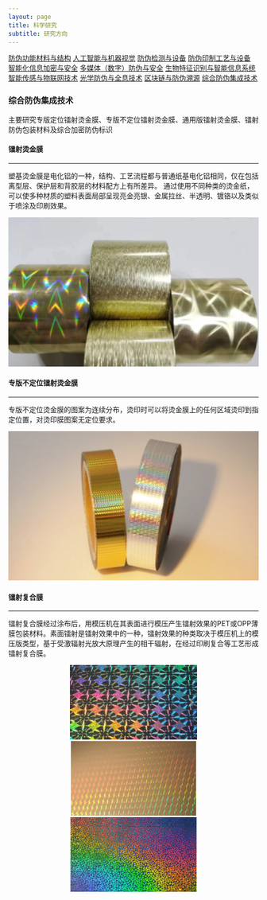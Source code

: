 ```yaml
---
layout: page
title: 科学研究
subtitle: 研究方向
---
```

<!--
 * @Author: Conghao Wong
 * @Date: 2023-03-08 19:13:03
 * @LastEditors: Conghao Wong
 * @LastEditTime: 2023-03-11 21:09:05
 * @Description: file content
 * @Github: https://cocoon2wong.github.io
 * Copyright 2023 Conghao Wong, All Rights Reserved.
-->

<link rel="stylesheet" type="text/css" href="/assets/css/user.css">

<div class="t_grid_auto">
    <a class="btn btn-info btn-lg get-started-btn btn_dark" href="/researchs/researchs_index">防伪功能材料与结构</a>
    <a class="btn btn-info btn-lg get-started-btn btn_dark" href="/researchs/researchs_1">人工智能与机器视觉</a>
    <a class="btn btn-info btn-lg get-started-btn btn_dark" href="/researchs/researchs_2">防伪检测与设备</a>
    <a class="btn btn-info btn-lg get-started-btn btn_dark" href="/researchs/researchs_3">防伪印制工艺与设备</a>
    <a class="btn btn-info btn-lg get-started-btn btn_dark" href="/researchs/researchs_4">智能化信息加密与安全</a>
    <a class="btn btn-info btn-lg get-started-btn btn_dark" href="/researchs/researchs_5">多媒体（数字）防伪与安全</a>
    <a class="btn btn-info btn-lg get-started-btn btn_dark" href="/researchs/researchs_6">生物特征识别与智能信息系统</a>
    <a class="btn btn-info btn-lg get-started-btn btn_dark" href="/researchs/researchs_7">智能传感与物联网技术</a>
    <a class="btn btn-info btn-lg get-started-btn btn_dark" href="/researchs/researchs_8">光学防伪与全息技术</a>
    <a class="btn btn-info btn-lg get-started-btn btn_dark" href="/researchs/researchs_9">区块链与防伪溯源</a>
    <a class="btn btn-info btn-lg get-started-btn btn_selected" href="/researchs/researchs_10">综合防伪集成技术</a>
</div>

### 综合防伪集成技术

主要研究专版定位镭射烫金膜、专版不定位镭射烫金膜、通用版镭射烫金膜、镭射防伪包装材料及综合加密防伪标识

#### 镭射烫金膜
---

塑基烫金膜是电化铝的一种，结构、工艺流程都与普通纸基电化铝相同，仅在包括离型层、保护层和背胶层的材料配方上有所差异。 通过使用不同种类的烫金纸，可以使多种材质的塑料表面局部呈现亮金亮银、金属拉丝、半透明、镀铬以及类似于喷涂及印刷效果。
 
<div align="center">
    <img style="height: 300px;" src="/assets/img/researchs/10/image001.png">
</div> 

#### 专版不定位镭射烫金膜
---

专版不定位烫金膜的图案为连续分布，烫印时可以将烫金膜上的任何区域烫印到指定位置，对烫印膜图案无定位要求。

<div align="center">
    <img style="height: 300px;" src="/assets/img/researchs/10/image002.png">
</div> 

#### 镭射复合膜
---

镭射复合膜经过涂布后，用模压机在其表面进行模压产生镭射效果的PET或OPP薄膜包装材料。素面镭射是镭射效果中的一种，镭射效果的种类取决于模压机上的模压版类型，基于受激辐射光放大原理产生的相干辐射，在经过印刷复合等工艺形成镭射复合膜。
    
<div align="center">
    <img style="height: 150px;" src="/assets/img/researchs/10/image003.png">
    <img style="height: 150px;" src="/assets/img/researchs/10/image004.png">
    <img style="height: 150px;" src="/assets/img/researchs/10/image005.png">
</div> 
